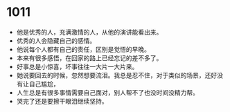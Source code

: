 # 1011
- 他是优秀的人，充满激情的人，从他的演讲能看出来。
- 优秀的人会隐藏自己的感情。
- 他说每个人都有自己的责任，区别是觉悟的早晚。
- 本来有很多感悟，在回家的路上已经忘记的差不多了。
- 好事总是小惊喜，坏事往往一大片一大片来。
- 她说要回去的时候，忽然想要流泪。我总是忍不住，对于类似的场景，还好没有让自己尴尬，
- 人生总是有很多事情需要自己面对，别人帮不了也没时间没精力帮。
- 哭完了还是要擦干眼泪继续坚持。
